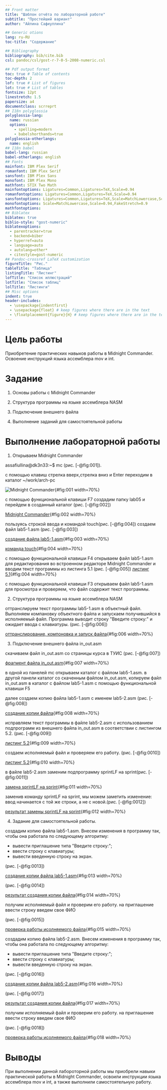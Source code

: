 ```yaml
---
## Front matter
title: "Шаблон отчёта по лабораторной работе"
subtitle: "Простейший вариант"
author: "Айлина Сафиуллина"

## Generic otions
lang: ru-RU
toc-title: "Содержание"

## Bibliography
bibliography: bib/cite.bib
csl: pandoc/csl/gost-r-7-0-5-2008-numeric.csl

## Pdf output format
toc: true # Table of contents
toc-depth: 2
lof: true # List of figures
lot: true # List of tables
fontsize: 12pt
linestretch: 1.5
papersize: a4
documentclass: scrreprt
## I18n polyglossia
polyglossia-lang:
  name: russian
  options:
	- spelling=modern
	- babelshorthands=true
polyglossia-otherlangs:
  name: english
## I18n babel
babel-lang: russian
babel-otherlangs: english
## Fonts
mainfont: IBM Plex Serif
romanfont: IBM Plex Serif
sansfont: IBM Plex Sans
monofont: IBM Plex Mono
mathfont: STIX Two Math
mainfontoptions: Ligatures=Common,Ligatures=TeX,Scale=0.94
romanfontoptions: Ligatures=Common,Ligatures=TeX,Scale=0.94
sansfontoptions: Ligatures=Common,Ligatures=TeX,Scale=MatchLowercase,Scale=0.94
monofontoptions: Scale=MatchLowercase,Scale=0.94,FakeStretch=0.9
mathfontoptions:
## Biblatex
biblatex: true
biblio-style: "gost-numeric"
biblatexoptions:
  - parentracker=true
  - backend=biber
  - hyperref=auto
  - language=auto
  - autolang=other*
  - citestyle=gost-numeric
## Pandoc-crossref LaTeX customization
figureTitle: "Рис."
tableTitle: "Таблица"
listingTitle: "Листинг"
lofTitle: "Список иллюстраций"
lotTitle: "Список таблиц"
lolTitle: "Листинги"
## Misc options
indent: true
header-includes:
  - \usepackage{indentfirst}
  - \usepackage{float} # keep figures where there are in the text
  - \floatplacement{figure}{H} # keep figures where there are in the text
---
```


# Цель работы

Приобретение практических навыков работы в Midnight Commander. Освоение инструкций
языка ассемблера mov и int.

# Задание

1. Основы работы с Midnight Commander

2. Структура программы на языке ассемблера NASM

3. Подключение внешнего файла 

4. Выполнение заданий для самостоятельной работы

# Выполнение лабораторной работы

1. Открываем Midnight Commander

 assafiullina@dk3n33:~$ mc (рис. [-@fig:001]).
 
с помощью клавиш стрелка вверх,стрелка вниз и Enter переходим в каталог ~/work/arch-pc

![Midnight Commander](image/1.jpg){#fig:001 width=70%}

с помощью функциональной клавиши F7 создадим папку lab05 и перейдем в созданный каталог (рис. [-@fig:002])

[Midnight Commander](image/2.jpg){#fig:002 width=70%}

пользуясь строкой ввода и командой touch(рис. [-@fig:004]) создаем файл lab5-1.asm (рис. [-@fig:003])

[создание файла lab5-1.asm](image/3.jpg){#fig:003 width=70%}

[команда touch](image/4.jpg){#fig:004 width=70%}

с помощью функциональной клавиши F4 открываем файл lab5-1.asm для редактирования во встроенном редакторе Midnight Commander и вводим текст программы из листинга 5.1 (рис. [-@fig:005])
[листинг 5.1](image/5.jpg){#fig:004 width=70%}

с помощью функциональной клавиши F3 открываем файл lab5-1.asm для просмотра и проверяем, что файл содержит текст программы.

2. Структура программы на языке ассемблера NASM 

оттранслируем текст программы lab5-1.asm в объектный файл. Выполняем компановку объектного файла и запускаем получившийся в исполняемый файл. Программа выводит строку "Введите строку:" и ожидает ввода с клавиатуры. (рис. [-@fig:006])

[оттранслирование, компоновка и запуск файла](image/6.jpg){#fig:006 width=70%}

3. Подключение внешнего файла in_out.asm

скачиваем файл in_out.asm со страницы курса в ТУИС (рис. [-@fig:007])

[фрагмент файла in_out.asm](image/7.jpg){#fig:007 width=70%}

в одной из панелей mc открываем каталог с файлом lab5-1.asm. в другой панели каталог со скаченным файлом in_out.asm, копируем файл in_out.asm в каталог с файлом lab5-1.asm с помощью функциональной клавиши F5

далее создаем копию файла lab5-1.asm с именем lab5-2.asm (рис. [-@fig:008])

[создание копии файла](image/8.jpg){#fig:008 width=70%}

исправляем текст программы в файле lab5-2.asm с использованием подпрограмм из внешнего файла in_out.asm в соответствии с листингом 5.2. (рис. [-@fig:009])

[листинг 5.2](image/9.jpg){#fig:009 width=70%}

создаем исполняемый файл и проверяем его работу. (рис. [-@fig:0010])

[листинг 5.2](image/10.jpg){#fig:010 width=70%}

в файле lab5-2.asm заменим подпрограмму sprintLF на sprint(рис. [-@fig:0011])

[замена sprintLF на sprint](image/11.jpg){#fig:011 width=70%}

заменив команду sprintLF на sprint, мы можем заметить изменение: ввод начинается с той же строки, а не с новой.(рис. [-@fig:0012])

[результат замены sprintLF на sprint](image/12.jpg){#fig:012 width=70%}

4. Задание для самостоятельной работы.

создадим копию файла lab5-1.asm. Внесем изменения в программу так, чтобы она работала по следующему алгоритму:

- вывести приглашение типа "Введите строку:";
- ввести строку с клавиатуры;
- вывести введенную строку на экран.

(рис. [-@fig:0013])

[создание копии файла lab5-1.asm](image/13.jpg){#fig:013 width=70%}

(рис. [-@fig:0014])

[результат создания копии файла](image/14.jpg){#fig:014 width=70%}

получим исполняемый файл и проверим его работу. на приглашение ввести строку введем свое ФИО

(рис. [-@fig:0015])

[проверка работы исолняемого файла](image/15.jpg){#fig:015 width=70%}

создадим копию файла lab5-2.asm. Внесем изменения в программу так, чтобы она работала по следующему алгоритму:

- вывести приглашение типа "Введите строку:";
- ввести строку с клавиатуры;
- вывести введенную строку на экран.

(рис. [-@fig:0016])

[создание копии файла lab5-2.asm](image/16.jpg){#fig:016 width=70%}

(рис. [-@fig:0017])

[результат создания копии файла](image/17.jpg){#fig:017 width=70%}

получим исполняемый файл и проверим его работу. на приглашение ввести строку введем свое ФИО

(рис. [-@fig:0018])

[проверка работы исолняемого файла](image/18.jpg){#fig:018 width=70%}

# Выводы
При выполнении данной лабороторной работы мы приобрели навыки практической работы в Midnight Commander, освоили инструкции языка ассемблера mov и int, а также выполнили самостоятельную работу.


